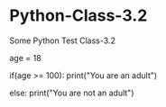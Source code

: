 # Python-Class-3.2
Some Python Test Class-3.2


age = 18

if(age >= 100):
  print("You are an adult")
  
else:
  print("You are not an adult")

  
